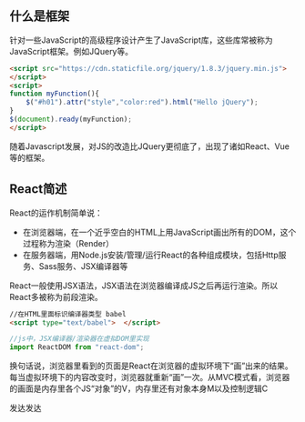 ## 什么是框架 
针对一些JavaScript的高级程序设计产生了JavaScript库，这些库常被称为 JavaScript框架。例如JQuery等。

```HTML
<script src="https://cdn.staticfile.org/jquery/1.8.3/jquery.min.js">
</script>
<script>
function myFunction(){
    $("#h01").attr("style","color:red").html("Hello jQuery");
}
$(document).ready(myFunction);
</script>
```
随着Javascript发展，对JS的改造比JQuery更彻底了，出现了诸如React、Vue等的框架。

## React简述
React的运作机制简单说：
* 在浏览器端，在一个近乎空白的HTML上用JavaScript画出所有的DOM，这个过程称为渲染（Render）
* 在服务器端，用Node.js安装/管理/运行React的各种组成模块，包括Http服务、Sass服务、JSX编译器等

React一般使用JSX语法，JSX语法在浏览器编译成JS之后再运行渲染。所以React多被称为前段渲染。
```HTML
//在HTML里面标识编译器类型 babel
<script type="text/babel">  </script>
```
```Javascript
//js中，JSX编译器/渲染器在虚拟DOM里实现
import ReactDOM from "react-dom";
```

换句话说，浏览器里看到的页面是React在浏览器的虚拟环境下“画”出来的结果。每当虚拟环境下的内容改变时，浏览器就重新“画”一次。从MVC模式看，浏览器的画面是内存里各个JS“对象”的V，内存里还有对象本身M以及控制逻辑C

发达发达